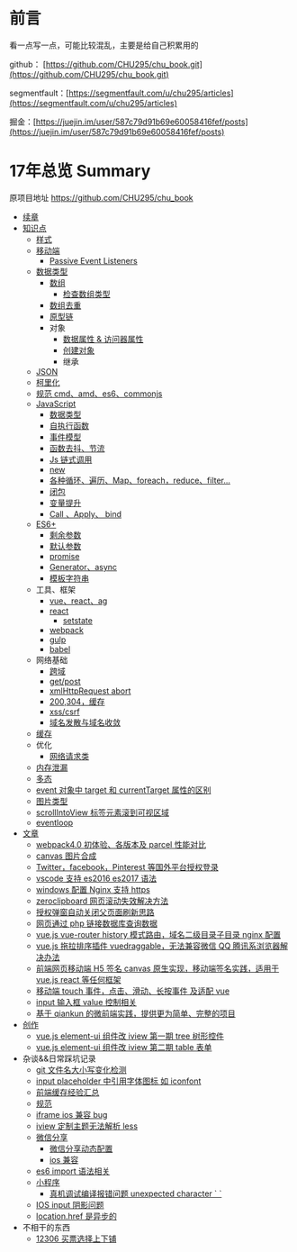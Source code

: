 # 前言

看一点写一点，可能比较混乱，主要是给自己积累用的

github： [https://github.com/CHU295/chu_book.git](https://github.com/CHU295/chu_book.git)

segmentfault：[https://segmentfault.com/u/chu295/articles](https://segmentfault.com/u/chu295/articles)

掘金：[https://juejin.im/user/587c79d91b69e60058416fef/posts](https://juejin.im/user/587c79d91b69e60058416fef/posts)

# 17年总览 Summary
原项目地址 https://github.com/CHU295/chu_book
- [续章](xu-zhang.md)
- [知识点](README.md)
  - [样式](yang-shi.md)
  - [移动端](yi-dong-duan.md)
    - [Passive Event Listeners](yi-dong-duan/passive-event-listeners.md)
  - [数据类型](shu-ju-lei-xing.md)
    - [数组](shu-ju-lei-xing/shu-zu.md)
      - [检查数组类型](shu-ju-lei-xing/shu-zu/jian-cha-shu-zu-lei-xing.md)
    - [数组去重](shu-ju-lei-xing/shu-zu-qu-zhong.md)
    - [原型链](shu-ju-lei-xing/yuan-xing-lian.md)
    - 对象
      - [数据属性 & 访问器属性](shu-ju-lei-xing/shu-ju-shu-xing-and-fang-wen-qi-shu-xing.md)
      - [创建对象](shu-ju-lei-xing/chuang-jian-dui-xiang.md)
      - 继承
  - [JSON](json.md)
  - [柯里化](ke-li-hua.md)
  - [规范 cmd、amd、es6、commonjs](gui-fan-cmd-amd-es6-commonjs.md)
  - [JavaScript](javascript.md)
    - [数据类型](javascript/shu-ju-lei-xing.md)
    - [自执行函数](javascript/zi-zhi-xing-han-shu.md)
    - [事件模型](javascript/shi-jian-mo-xing.md)
    - [函数去抖、节流](javascript/han-shu-qu-dou-3001-jie-liu.md)
    - [Js 链式调用](javascript/jslian-shi-diao-yong.md)
    - [new](javascript/new.md)
    - [各种循环、遍历、Map、foreach，reduce、filter...](javascript/ge-zhong-xun-huan-3001-bian-li-3001-map-foreach-reduce-filter.md)
    - [闭包](javascript/bi-bao.md)
    - [变量提升](javascript/bian-liang-ti-sheng.md)
    - [Call 、Apply、 bind](javascript/call-apply-bind.md)
  - [ES6+](es6+.md)
    - [剩余参数](es6+/sheng-yu-can-shu.md)
    - [默认参数](es6+/mo-ren-can-shu.md)
    - [promise](es6+/promise.md)
    - [Generator、async](es6+/generatorasync.md)
    - [模板字符串](es6+/mo-ban-zi-fu-chuan.md)
  - 工具、框架
    - [vue、react、ag](shuang-xiang-bang-ding-yuan-li.md)
    - [react](react.md)
      - [setstate](react/setstate.md)
    - [webpack](webpack.md)
    - [gulp](gulp.md)
    - [babel](babel.md)
  - 网络基础
    - [跨域](kua-yu.md)
    - [get/post](getpost.md)
    - [xmlHttpRequest abort](xmlhttprequest-abort.md)
    - [200,304，缓存](200304ff0c-huan-cun.md)
    - [xss/csrf](xsscsrf.md)
    - [域名发散与域名收敛](yu-ming-fa-san-yu-yu-ming-shou-lian.md)
  - [缓存](huan-cun.md)
  - 优化
    - [网络请求类](wang-luo-lei-xing.md)
  - [内存泄漏](nei-cun-xie-lou.md)
  - [多态](duo-tai.md)
  - [event 对象中 target 和 currentTarget 属性的区别](eventdui-xiang-zhong-target-he-currenttarget-shu-xing-de-qu-bie.md)
  - [图片类型](tu-pian-lei-xing.md)
  - [scrollIntoView 标签元素滚到可视区域](scrollintoview-biao-qian-yuan-su-gun-dao-ke-shi-qu-yu.md)
  - [eventloop](eventloop.md)
- [文章](wen-zhang.md)
  - [webpack4.0 初体验、各版本及 parcel 性能对比](wen-zhang/webpack40chu-ti-yan-3001-ge-ban-ben-ji-parcel-xing-neng-dui-bi.md)
  - [canvas 图片合成](wen-zhang/canvastu-pian-he-cheng.md)
  - [Twitter，facebook，Pinterest 等国外平台授权登录](twitterfacebookpinterestdeng-guo-wai-ping-tai-shou-quan-deng-lu.md)
  - [vscode 支持 es2016 es2017 语法](vscodezhi-chi-es2016-es2017-yu-fa.md)
  - [windows 配置 Nginx 支持 https](windowspei-zhi-nginx-zhi-chi-https.md)
  - [zeroclipboard 网页滚动失效解决方法](zeroclipboardwang-ye-gun-dong-shi-xiao-jie-jue-fang-fa.md)
  - [授权弹窗自动关闭父页面刷新思路](shou-quan-dan-chuang-zi-dong-guan-bi-fu-ye-mian-shua-xin-si-lu.md)
  - [网页通过 php 链接数据库查询数据](wang-ye-tong-guo-php-lian-jie-shu-ju-ku-cha-xun-shu-ju.md)
  - [vue.js vue-router history 模式路由，域名二级目录子目录 nginx 配置](wen-zhang/vuejs-vue-router-historymo-shi-lu-you-ff0c-yu-ming-er-ji-mu-lu-zi-mu-lu-nginx-pei-zhi.md)
  - [vue.js 拖拉排序插件 vuedraggable，无法兼容微信 QQ 腾讯系浏览器解决办法](wen-zhang/vuejstuo-la-pai-xu-cha-jian-vuedraggable-ff0c-wu-fa-jian-rong-wei-xin-qq-teng-xun-xi-liu-lan-qi-jie-jue-ban-fa.md)
  - [前端网页移动端 H5 签名 canvas 原生实现，移动端签名实践，适用于 vue.js react 等任何框架](wen-zhang/qian-duan-wang-ye-yi-dong-duan-h5-qian-ming-canvas-yuan-sheng-shi-xian-ff0c-yi-dong-duan-qian-ming-shi-jian-ff0c-shi-yong-yu-vue-js-react-deng-ren-he-kuang-jia.md)
  - [移动端 touch 事件，点击、滑动、长按事件 及适配 vue](wen-zhang/yi-dong-duan-touch-shi-jian-ff0c-dian-ji-3001-hua-dong-3001-chang-an-shi-jian-ji-shi-pei-vue.md)
  - [input 输入框 value 控制相关](wen-zhang/inputshu-ru-kuang-value-kong-zhi-xiang-guan.md)
  - [基于 qiankun 的微前端实践，提供更为简单、完整的项目](wen-zhang/ji-yu-qiankun-de-wei-qian-duan-shi-jian-ff0c-ti-gong-geng-wei-jian-dan-3001-wan-zheng-de-xiang-mu.md)
- [创作](chuang-zuo.md)
  - [vue.js element-ui 组件改 iview 第一期 tree 树形控件](chuang-zuo/vue-element-ui-tree-shu-xing-kong-jian-gai-iview.md)
  - [vue.js element-ui 组件改 iview 第二期 table 表单](chuang-zuo/vuejs-element-uizu-jian-gai-iview-di-er-qi-table-biao-dan.md)
- 杂谈&&日常踩坑记录
  - [git 文件名大小写变化检测](gitwen-jian-ming-da-xiao-xie-xiu-gai-mo-ren-bu-jian-ce.md)
  - [input placeholder 中引用字体图标 如 iconfont](input-placeholderzhong-yin-yong-zi-ti-tu-biao-ru-iconfont.md)
  - [前端缓存经验汇总](wu-ti.md)
  - [规范](gui-fan.md)
  - [iframe ios 兼容 bug](iframe-ios-jian-rong-bug.md)
  - [iview 定制主题无法解析 less](iviewding-zhi-zhu-ti-wu-fa-jie-xi-less.md)
  - [微信分享](wei-xin-fen-xiang-ios-jian-rong-xing.md)
    - [微信分享动态配置](wei-xin-fen-xiang-ios-jian-rong-xing/wei-xin-fen-xiang-dong-tai-pei-zhi.md)
    - [ios 兼容](wei-xin-fen-xiang-ios-jian-rong-xing/iosjian-rong.md)
  - [es6 import 语法相关](es6-importyu-fa-xiang-guan.md)
  - [小程序](xiao-cheng-xu.md)
    - [真机调试编译报错问题 unexpected character \` \`](zhen-ji-diao-shi-bian-yi-bao-cuo-wen-ti-unexpected-character.md)
  - [IOS input 阴影问题](ios-input-yin-ying-wen-ti.md)
  - [location.href 是异步的](locationhrefshi-yi-bu-de.md)
- 不相干的东西
  - [12306 买票选择上下铺](12306mai-piao-xuan-ze-shang-xia-pu.md)
